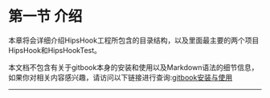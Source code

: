 
# 第一节 介绍
本章将会详细介绍HipsHook工程所包含的目录结构，以及里面最主要的两个项目HipsHook和HipsHookTest。

本文档不包含有关于gitbook本身的安装和使用以及Markdown语法的细节信息，如果你对相关内容感兴趣，请访问以下链接进行查询:[gitbook安装与使用](http://gitbook.hushuang.me/setup.html)



------

